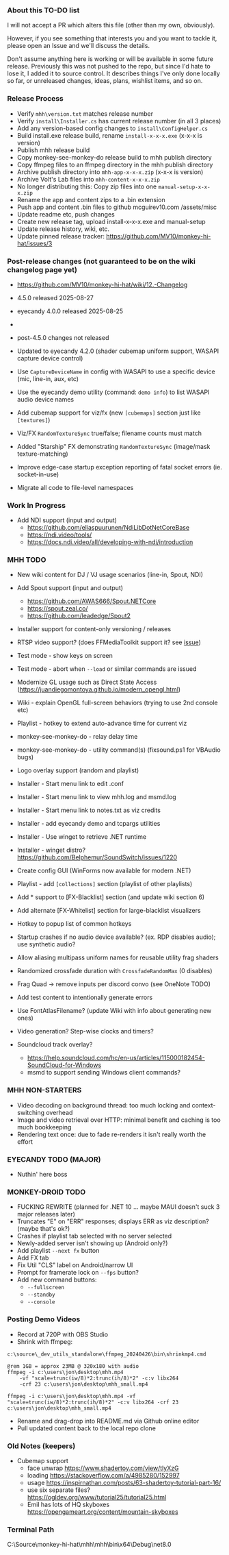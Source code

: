### About this TO-DO list

I will not accept a PR which alters this file (other than my own, obviously).

However, if you see something that interests you and you want to tackle it, please open an Issue and we'll discuss the details.

Don't assume anything here is working or will be available in some future release. Previously this was not pushed to the repo, but since I'd hate to lose it, I added it to source control. It describes things I've only done locally so far, or unreleased changes, ideas, plans, wishlist items, and so on.


### Release Process

* Verify `mhh\version.txt` matches release number
* Verify `install\Installer.cs` has current release number (in all 3 places)
* Add any version-based config changes to `install\ConfigHelper.cs`
* Build install.exe release build, rename `install-x-x-x.exe` (x-x-x is version)
* Publish mhh release build
* Copy monkey-see-monkey-do release build to mhh publish directory
* Copy ffmpeg files to an ffmpeg directory in the mhh publish directory
* Archive publish directory into `mhh-app-x-x-x.zip` (x-x-x is version)
* Archive Volt's Lab files into `mhh-content-x-x-x.zip`
* No longer distributing this: Copy zip files into one `manual-setup-x-x-x.zip`
* Rename the app and content zips to a .bin extension
* Push app and content .bin files to github mcguirev10.com /assets/misc
* Update readme etc, push changes
* Create new release tag, upload install-x-x-x.exe and manual-setup
* Update release history, wiki, etc.
* Update pinned release tracker: https://github.com/MV10/monkey-hi-hat/issues/3


### Post-release changes (not guaranteed to be on the wiki changelog page yet)

* https://github.com/MV10/monkey-hi-hat/wiki/12.-Changelog

* 4.5.0 released 2025-08-27
* eyecandy 4.0.0 released 2025-08-25
*
* post-4.5.0 changes not released
* Updated to eyecandy 4.2.0 (shader cubemap uniform support, WASAPI capture device control)
* Use `CaptureDeviceName` in config with WASAPI to use a specific device (mic, line-in, aux, etc)
* Use the eyecandy demo utility (command: `demo info`) to list WASAPI audio device names
* Add cubemap support for viz/fx (new `[cubemaps]` section just like `[textures]`)
* Viz/FX `RandomTextureSync` true/false; filename counts must match
* Added "Starship" FX demonstrating `RandomTextureSync` (image/mask texture-matching)
* Improve edge-case startup exception reporting of fatal socket errors (ie. socket-in-use)
* Migrate all code to file-level namespaces



### Work In Progress

* Add NDI support (input and output)
  * https://github.com/eliaspuurunen/NdiLibDotNetCoreBase
  * https://ndi.video/tools/
  * https://docs.ndi.video/all/developing-with-ndi/introduction


### MHH TODO

* New wiki content for DJ / VJ usage scenarios (line-in, Spout, NDI)
* Add Spout support (input and output)
  * https://github.com/AWAS666/Spout.NETCore
  * https://spout.zeal.co/
  * https://github.com/leadedge/Spout2
* Installer support for content-only versioning / releases
* RTSP video support? (does FFMediaToolkit support it? see [issue](https://github.com/radek-k/FFMediaToolkit/issues/130))
* Test mode - show keys on screen
* Test mode - abort when `--load` or similar commands are issued
* Modernize GL usage such as Direct State Access (https://juandiegomontoya.github.io/modern_opengl.html)
* Wiki - explain OpenGL full-screen behaviors (trying to use 2nd console etc)
* Playlist - hotkey to extend auto-advance time for current viz
* monkey-see-monkey-do - relay delay time
* monkey-see-monkey-do - utility command(s) (fixsound.ps1 for VBAudio bugs)
* Logo overlay support (random and playlist)
* Installer - Start menu link to edit .conf
* Installer - Start menu link to view mhh.log and msmd.log
* Installer - Start menu link to notes.txt as viz credits
* Installer - add eyecandy demo and tcpargs utilities
* Installer - Use winget to retrieve .NET runtime
* Installer - winget distro? https://github.com/Belphemur/SoundSwitch/issues/1220
* Create config GUI (WinForms now available for modern .NET)
* Playlist - add `[collections]` section (playlist of other playlists)
* Add * support to [FX-Blacklist] section (and update wiki section 6)
* Add alternate [FX-Whitelist] section for large-blacklist visualizers
* Hotkey to popup list of common hotkeys
* Startup crashes if no audio device available? (ex. RDP disables audio); use synthetic audio?
* Allow aliasing multipass uniform names for reusable utility frag shaders
* Randomized crossfade duration with `CrossfadeRandomMax` (0 disables)
* Frag Quad -> remove inputs per discord convo (see OneNote TODO)
* Add test content to intentionally generate errors
* Use FontAtlasFilename? (update Wiki with info about generating new ones)
* Video generation? Step-wise clocks and timers?

* Soundcloud track overlay?
    * https://help.soundcloud.com/hc/en-us/articles/115000182454-SoundCloud-for-Windows
    * msmd to support sending Windows client commands?

### MHH NON-STARTERS

* Video decoding on background thread: too much locking and context-switching overhead
* Image and video retrieval over HTTP: minimal benefit and caching is too much bookkeeping
* Rendering text once: due to fade re-renders it isn't really worth the effort

### EYECANDY TODO (MAJOR)

* Nuthin' here boss

### MONKEY-DROID TODO

* FUCKING REWRITE (planned for .NET 10 ... maybe MAUI doesn't suck 3 major releases later)
* Truncates "E" on "ERR" responses; displays ERR as viz description? (maybe that's ok?)
* Crashes if playlist tab selected with no server selected
* Newly-added server isn't showing up (Android only?)
* Add playlist `--next fx` button
* Add FX tab
* Fix Util "CLS" label on Android/narrow UI
* Prompt for framerate lock on `--fps` button?
* Add new command buttons:
    * `--fullscreen`
    * `--standby`
    * `--console`

### Posting Demo Videos

* Record at 720P with OBS Studio
* Shrink with ffmpeg:

```
c:\source\_dev_utils_standalone\ffmpeg_20240426\bin\shrinkmp4.cmd

@rem 1GB = approx 23MB @ 320x180 with audio
ffmpeg -i c:\users\jon\desktop\mhh.mp4 
    -vf "scale=trunc(iw/8)*2:trunc(ih/8)*2" -c:v libx264 
    -crf 23 c:\users\jon\desktop\mhh_small.mp4

ffmpeg -i c:\users\jon\desktop\mhh.mp4 -vf "scale=trunc(iw/8)*2:trunc(ih/8)*2" -c:v libx264 -crf 23 c:\users\jon\desktop\mhh_small.mp4

```

* Rename and drag-drop into README.md via Github online editor
* Pull updated content back to the local repo clone

### Old Notes (keepers)

* Cubemap support
    * face unwrap https://www.shadertoy.com/view/tlyXzG
    * loading https://stackoverflow.com/a/4985280/152997
    * usage https://inspirnathan.com/posts/63-shadertoy-tutorial-part-16/
    * use six separate files? https://ogldev.org/www/tutorial25/tutorial25.html
    * Emil has lots of HQ skyboxes https://opengameart.org/content/mountain-skyboxes

### Terminal Path

C:\Source\monkey-hi-hat\mhh\mhh\bin\x64\Debug\net8.0
